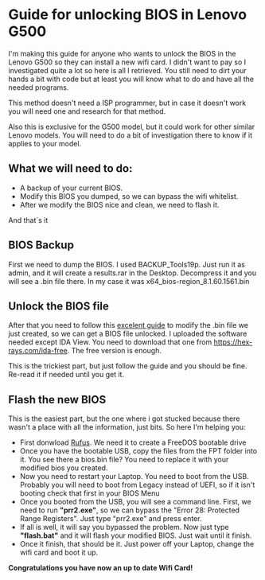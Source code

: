 # Guide for unlocking BIOS in Lenovo G500

I'm making this guide for anyone who wants to unlock the BIOS in the Lenovo G500 so they can install a new wifi card. I didn't want to pay so I investigated quite a lot so here is all I retrieved. You still need to dirt your hands a bit with code but at least you will know what to do and have all the needed programs.

This method doesn't need a ISP programmer, but in case it doesn't work you will need one and research for that method.

Also this is exclusive for the G500 model, but it could work for other similar Lenovo models. You will need to do a bit of investigation there to know if it applies to your model.

## What we will need to do:

- A backup of your current BIOS. 
- Modify this BIOS you dumped, so we can bypass the wifi whitelist. 
- After we modify the BIOS nice and clean, we need to flash it.

And that´s it

## BIOS Backup

First we need to dump the BIOS. I used BACKUP_Tools19p. Just run it as admin, and it will create a results.rar in the Desktop. Decompress it and you will see a .bin file there. In my case it was x64_bios-region_8.1.60.1561.bin

## Unlock the BIOS file

After that you need to follow this [excelent guide](https://medium.com/@p0358/removing-wlan-wwan-bios-whitelist-on-a-lenovo-laptop-to-use-a-custom-wi-fi-card-f6033a5a5e5a) to modify the .bin file we just created, so we can get a BIOS file unlocked. I uploaded the software needed except IDA View. You need to download that one from https://hex-rays.com/ida-free. The free version is enough.

This is the trickiest part, but just follow the guide and you should be fine. Re-read it if needed until you get it.

## Flash the new BIOS

This is the easiest part, but the one where i got stucked because there wasn't a place with all the information, just bits. So here I'm helping you:

- First donwload [Rufus](https://rufus.ie/en/). We need it to create a FreeDOS bootable drive
- Once you have the bootable USB, copy the files from the FPT folder into it. You see there a bios.bin file? You need to replace it with your modified bios you created.
- Now you need to restart your Laptop. You need to boot from the USB. Probably you will need to boot from Legacy instead of UEFI, so if it isn't booting check that first in your BIOS Menu
- Once you booted from the USB, you will see a command line. First, we need to run  **"prr2.exe"**, so we can bypass the "Error 28: Protected Range Registers". Just type "prr2.exe" and press enter.
- If all is well, it will say you bypassed the problem. Now just type **"flash.bat"** and it will flash your modified BIOS. Just wait until it finish. 
- Once it finish, that should be it. Just power off your Laptop, change the wifi card and boot it up. 

**Congratulations you have now an up to date Wifi Card!**
